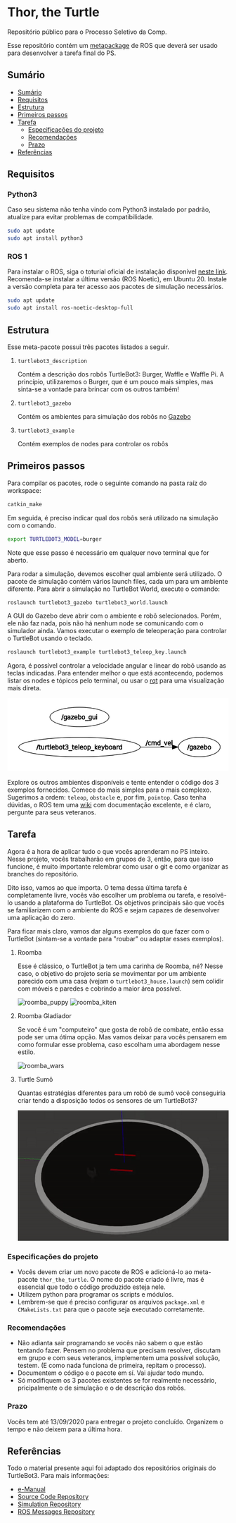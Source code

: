 # Thor, the Turtle

Repositório público para o Processo Seletivo da Comp.

Esse repositório contém um [metapackage](http://wiki.ros.org/Metapackages) de ROS que deverá ser usado para desenvolver a tarefa final do PS.

## Sumário
- [Sumário](#Sumário)
- [Requisitos](#Requisitos)
- [Estrutura](#Estrutura)
- [Primeiros passos](#Primeiros-passos)
- [Tarefa](#Tarefa)
    - [Especificações do projeto](#Especificações-do-projeto)
    - [Recomendações](#Recomendações)
    - [Prazo](#Prazo)
- [Referências](#Referências)

## Requisitos

### Python3
Caso seu sistema não tenha vindo com Python3 instalado por padrão, atualize para evitar problemas de compatibilidade.
```bash
sudo apt update
sudo apt install python3
```

### ROS 1
Para instalar o ROS, siga o toturial oficial de instalação disponível [neste link](http://wiki.ros.org/noetic/Installation). Recomenda-se instalar a última versão (ROS Noetic), em Ubuntu 20. Instale a versão completa para ter acesso aos pacotes de simulação necessários.
```bash
sudo apt update
sudo apt install ros-noetic-desktop-full
```

## Estrutura
Esse meta-pacote possui três pacotes listados a seguir.

1. `turtlebot3_description`

    Contém a descrição dos robôs TurtleBot3: Burger, Waffle e Waffle Pi.
    A princípio, utilizaremos o Burger, que é um pouco mais simples, mas sinta-se a vontade para brincar com os outros também!

2. `turtlebot3_gazebo`

    Contém os ambientes para simulação dos robôs no [Gazebo](http://gazebosim.org/tutorials?tut=ros_overview)

3. `turtlebot3_example`

    Contém exemplos de nodes para controlar os robôs

## Primeiros passos

Para compilar os pacotes, rode o seguinte comando na pasta raíz do workspace:
```bash
catkin_make
```

Em seguida, é preciso indicar qual dos robôs será utilizado na simulação com o comando.
```bash
export TURTLEBOT3_MODEL=burger
```
Note que esse passo é necessário em qualquer novo terminal que for aberto.

Para rodar a simulação, devemos escolher qual ambiente será utilizado. O pacote de simulação contém vários launch files, cada um para um ambiente diferente. Para abrir a simulação no TurtleBot World, execute o comando:
```bash
roslaunch turtlebot3_gazebo turtlebot3_world.launch
```

A GUI do Gazebo deve abrir com o ambiente e robô selecionados. Porém, ele não faz nada, pois não há nenhum node se comunicando com o simulador ainda. Vamos executar o exemplo de teleoperação para controlar o TurtleBot usando o teclado.
```bash
roslaunch turtlebot3_example turtlebot3_teleop_key.launch
```

Agora, é possível controlar a velocidade angular e linear do robô usando as teclas indicadas. Para entender melhor o que está acontecendo, podemos listar os nodes e tópicos pelo terminal, ou usar o [rqt](http://wiki.ros.org/rqt) para uma visualização mais direta.

![node_graph](media/node_graph.png)

Explore os outros ambientes disponíveis e tente entender o código dos 3 exemplos fornecidos. Comece do mais simples para o mais complexo. Sugerimos a ordem: `teleop`, `obstacle` e, por fim, `pointop`. Caso tenha dúvidas, o ROS tem uma [wiki](http://wiki.ros.org/) com documentação excelente, e é claro, pergunte para seus veteranos.

## Tarefa

Agora é a hora de aplicar tudo o que vocês aprenderam no PS inteiro. Nesse projeto, vocês trabalharão em grupos de 3, então, para que isso funcione, é muito importante relembrar como usar o git e como organizar as branches do repositório.

Dito isso, vamos ao que importa. O tema dessa última tarefa é completamente livre, vocês vão escolher um problema ou tarefa, e resolvê-lo usando a plataforma do TurtleBot. Os objetivos principais são que vocês se familiarizem com o ambiente do ROS e sejam capazes de desenvolver uma aplicação do zero.

Para ficar mais claro, vamos dar alguns exemplos do que fazer com o TurtleBot (sintam-se a vontade para "roubar" ou adaptar esses exemplos).

1. Roomba

    Esse é clássico, o TurtleBot ja tem uma carinha de Roomba, né? Nesse caso, o objetivo do projeto seria se movimentar por um ambiente parecido com uma casa (vejam o `turtlebot3_house.launch`) sem colidir com móveis e paredes e cobrindo a maior área possível.

    ![roomba_puppy](media/roomba_puppy.gif)
    ![roomba_kiten](media/roomba_kiten.gif)

2. Roomba Gladiador

    Se você é um "computeiro" que gosta de robô de combate, então essa pode ser uma ótima opção. Mas vamos deixar para vocês pensarem em como formular esse problema, caso escolham uma abordagem nesse estilo.

    ![roomba_wars](media/roomba_wars.gif)

3. Turtle Sumô

    Quantas estratégias diferentes para um robô de sumô você conseguiria criar tendo a disposição todos os sensores de um TurtleBot3?

    ![turtle_sumo](media/turtle_sumo.gif)


### Especificações do projeto

- Vocês devem criar um novo pacote de ROS e adicioná-lo ao meta-pacote `thor_the_turtle`. O nome do pacote criado é livre, mas é essencial que todo o código produzido esteja nele.
- Utilizem python para programar os scripts e módulos.
- Lembrem-se que é preciso configurar os arquivos `package.xml` e `CMakeLists.txt` para que o pacote seja executado corretamente.

### Recomendações

- Não adianta sair programando se vocês não sabem o que estão tentando fazer. Pensem no problema que precisam resolver, discutam em grupo e com seus veteranos, implementem uma possível solução, testem. (E como nada funciona de primeira, repitam o processo).
- Documentem o código e o pacote em sí. Vai ajudar todo mundo.
- Só modifiquem os 3 pacotes existentes se for realmente necessário, pricipalmente o de simulação e o de descrição dos robôs.

### Prazo

Vocês tem até 13/09/2020 para entregar o projeto concluído. Organizem o tempo e não deixem para a última hora.

## Referências
Todo o material presente aqui foi adaptado dos repositórios originais do TurtleBot3. Para mais informações:
- [e-Manual](https://emanual.robotis.com/docs/en/platform/turtlebot3/overview/)
- [Source Code Repository](https://github.com/ROBOTIS-GIT/turtlebot3)
- [Simulation Repository](https://github.com/ROBOTIS-GIT/turtlebot3_simulations)
- [ROS Messages Repository](https://github.com/ROBOTIS-GIT/turtlebot3_msgs)